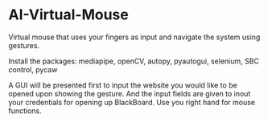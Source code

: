 # AI-Virtual-Mouse
Virtual mouse that uses your fingers as input and navigate the system using gestures.

Install the packages:
mediapipe,
openCV,
autopy,
pyautogui,
selenium,
SBC control,
pycaw

A GUI will be presented first to input the website you would like to be opened upon showing the gesture. And the input fields are given to inout your credentials for opening up BlackBoard.
Use you right hand for mouse functions.
